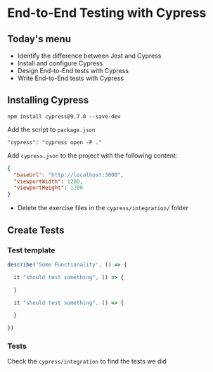 # End-to-End Testing with Cypress

## Today's menu

- Identify the difference between Jest and Cypress
- Install and configure Cypress
- Design End-to-End tests with Cypress
- Write End-to-End tests with Cypress

## Installing Cypress

`npm install cypress@9.7.0 --save-dev`

Add the script to `package.json`

`"cypress": "cypress open -P ."`

Add `cypress.json` to the project with the following content:

```json
{
  "baseUrl": "http://localhost:3000",
  "viewportWidth": 1280,
  "viewportHeight": 1200
}
```

- Delete the exercise files in the `cypress/integration/` folder

## Create Tests

### Test template

```js
describe('Some Functionality', () => {

  it "should test something", () => {

  }

  it "should test something", () => {

  }

})
```

### Tests

Check the `cypress/integration` to find the tests we did
